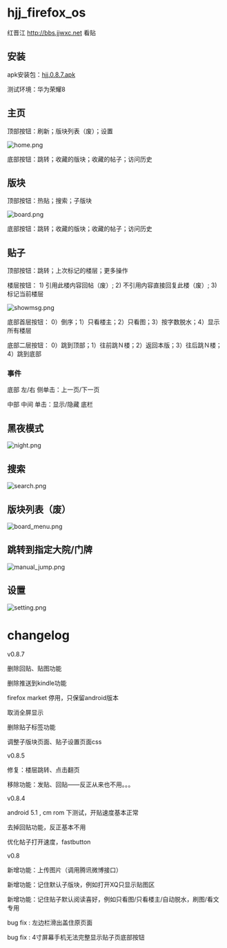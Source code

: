 hjj_firefox_os
==============

红晋江 http://bbs.jjwxc.net 看贴

## 安装

apk安装包：[hjj.0.8.7.apk](../../raw/master/hjj.apk)

测试环境：华为荣耀8

## 主页

顶部按钮：刷新；版块列表（废）；设置

![home.png](home.png)

底部按钮：跳转；收藏的版块；收藏的帖子；访问历史

## 版块

顶部按钮：热贴；搜索；子版块

![board.png](board.png)

底部按钮：跳转；收藏的版块；收藏的帖子；访问历史

## 贴子

顶部按钮：跳转；上次标记的楼层；更多操作

楼层按钮： 1) 引用此楼内容回帖（废）; 2) 不引用内容直接回复此楼（废）; 3) 标记当前楼层

![showmsg.png](showmsg.png)

底部首层按钮： 0）倒序；1）只看楼主；2）只看图；3）按字数脱水；4）显示所有楼层

底部二层按钮： 0）跳到顶部；1）往前跳Ｎ楼；2）返回本版；3）往后跳Ｎ楼；4）跳到底部

### 事件

底部 左/右 侧单击：上一页/下一页

中部 中间 单击：显示/隐藏 底栏

## 黑夜模式

![night.png](night.png)

## 搜索

![search.png](search.png)

## 版块列表（废）

![board_menu.png](board_menu.png)

## 跳转到指定大院/门牌

![manual_jump.png](manual_jump.png)

## 设置

![setting.png](setting.png)

# changelog

v0.8.7

删除回贴、贴图功能

删除推送到kindle功能

firefox market 停用，只保留android版本

取消全屏显示

删除贴子标签功能

调整子版块页面、贴子设置页面css

v0.8.5

修复：楼层跳转、点击翻页

移除功能：发贴、回贴——反正从来也不用。。。

v0.8.4

android 5.1 , cm rom 下测试，开贴速度基本正常

去掉回贴功能，反正基本不用

优化帖子打开速度，fastbutton

v0.8 

新增功能：上传图片（调用腾讯微博接口）

新增功能：记住默认子版块，例如打开XQ只显示贴图区

新增功能：记住贴子默认阅读喜好，例如只看图/只看楼主/自动脱水，刷图/看文专用

bug fix : 左边栏滑出盖住原页面

bug fix : 4寸屏幕手机无法完整显示贴子页底部按钮
